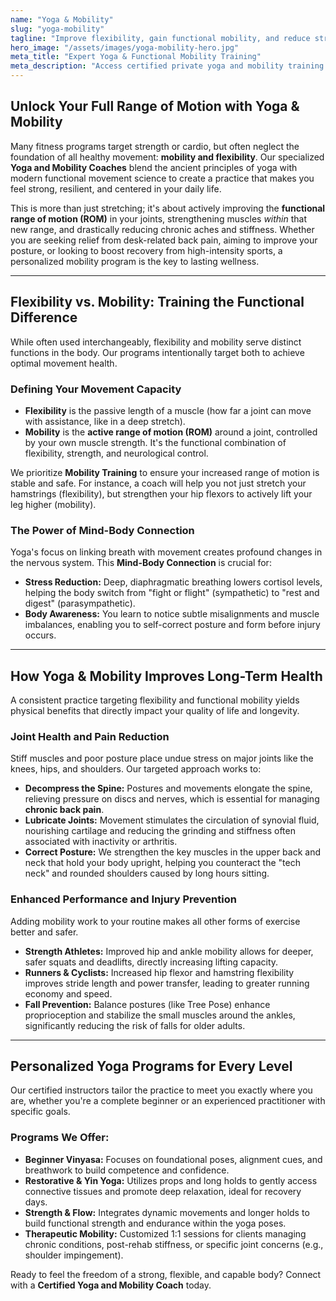 ```yaml
---
name: "Yoga & Mobility"
slug: "yoga-mobility"
tagline: "Improve flexibility, gain functional mobility, and reduce stress with personalized yoga and movement coaching."
hero_image: "/assets/images/yoga-mobility-hero.jpg"
meta_title: "Expert Yoga & Functional Mobility Training"
meta_description: "Access certified private yoga and mobility training to reduce joint stiffness, correct posture, improve balance, and strengthen the mind-body connection."
---
```

## Unlock Your Full Range of Motion with Yoga & Mobility

Many fitness programs target strength or cardio, but often neglect the foundation of all healthy movement: **mobility and flexibility**. Our specialized **Yoga and Mobility Coaches** blend the ancient principles of yoga with modern functional movement science to create a practice that makes you feel strong, resilient, and centered in your daily life.

This is more than just stretching; it's about actively improving the **functional range of motion (ROM)** in your joints, strengthening muscles *within* that new range, and drastically reducing chronic aches and stiffness. Whether you are seeking relief from desk-related back pain, aiming to improve your posture, or looking to boost recovery from high-intensity sports, a personalized mobility program is the key to lasting wellness.

---

## Flexibility vs. Mobility: Training the Functional Difference

While often used interchangeably, flexibility and mobility serve distinct functions in the body. Our programs intentionally target both to achieve optimal movement health.

### Defining Your Movement Capacity
* **Flexibility** is the passive length of a muscle (how far a joint can move with assistance, like in a deep stretch).
* **Mobility** is the **active range of motion (ROM)** around a joint, controlled by your own muscle strength. It's the functional combination of flexibility, strength, and neurological control.

We prioritize **Mobility Training** to ensure your increased range of motion is stable and safe. For instance, a coach will help you not just stretch your hamstrings (flexibility), but strengthen your hip flexors to actively lift your leg higher (mobility).

### The Power of Mind-Body Connection
Yoga's focus on linking breath with movement creates profound changes in the nervous system. This **Mind-Body Connection** is crucial for:
* **Stress Reduction:** Deep, diaphragmatic breathing lowers cortisol levels, helping the body switch from "fight or flight" (sympathetic) to "rest and digest" (parasympathetic).
* **Body Awareness:** You learn to notice subtle misalignments and muscle imbalances, enabling you to self-correct posture and form before injury occurs.

---

## How Yoga & Mobility Improves Long-Term Health

A consistent practice targeting flexibility and functional mobility yields physical benefits that directly impact your quality of life and longevity.

### Joint Health and Pain Reduction
Stiff muscles and poor posture place undue stress on major joints like the knees, hips, and shoulders. Our targeted approach works to:
* **Decompress the Spine:** Postures and movements elongate the spine, relieving pressure on discs and nerves, which is essential for managing **chronic back pain**.
* **Lubricate Joints:** Movement stimulates the circulation of synovial fluid, nourishing cartilage and reducing the grinding and stiffness often associated with inactivity or arthritis.
* **Correct Posture:** We strengthen the key muscles in the upper back and neck that hold your body upright, helping you counteract the "tech neck" and rounded shoulders caused by long hours sitting.

### Enhanced Performance and Injury Prevention
Adding mobility work to your routine makes all other forms of exercise better and safer.
* **Strength Athletes:** Improved hip and ankle mobility allows for deeper, safer squats and deadlifts, directly increasing lifting capacity.
* **Runners & Cyclists:** Increased hip flexor and hamstring flexibility improves stride length and power transfer, leading to greater running economy and speed.
* **Fall Prevention:** Balance postures (like Tree Pose) enhance proprioception and stabilize the small muscles around the ankles, significantly reducing the risk of falls for older adults.

---

## Personalized Yoga Programs for Every Level

Our certified instructors tailor the practice to meet you exactly where you are, whether you're a complete beginner or an experienced practitioner with specific goals.

### Programs We Offer:
* **Beginner Vinyasa:** Focuses on foundational poses, alignment cues, and breathwork to build competence and confidence.
* **Restorative & Yin Yoga:** Utilizes props and long holds to gently access connective tissues and promote deep relaxation, ideal for recovery days.
* **Strength & Flow:** Integrates dynamic movements and longer holds to build functional strength and endurance within the yoga poses.
* **Therapeutic Mobility:** Customized 1:1 sessions for clients managing chronic conditions, post-rehab stiffness, or specific joint concerns (e.g., shoulder impingement).

Ready to feel the freedom of a strong, flexible, and capable body? Connect with a **Certified Yoga and Mobility Coach** today.